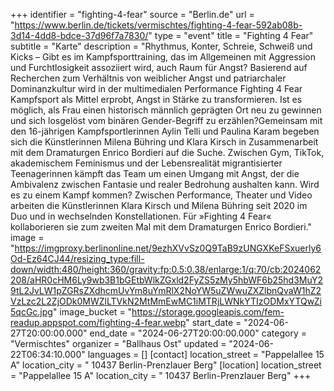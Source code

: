 +++
identifier = "fighting-4-fear"
source = "Berlin.de"
url = "https://www.berlin.de/tickets/vermischtes/fighting-4-fear-592ab08b-3d14-4dd8-bdce-37d96f7a7830/"
type = "event"
title = "Fighting 4 Fear"
subtitle = "Karte"
description = "Rhythmus, Konter, Schreie, Schweiß und Kicks – Gibt es im Kampfsporttraining, das im Allgemeinen mit Aggression und Furchtlosigkeit assoziiert wird, auch Raum für Angst? Basierend auf Recherchen zum Verhältnis von weiblicher Angst und patriarchaler Dominanzkultur wird in der multimedialen Performance Fighting 4 Fear Kampfsport als Mittel erprobt, Angst in Stärke zu transformieren. Ist es möglich, als Frau einen historisch männlich geprägten Ort neu zu gewinnen und sich losgelöst vom binären Gender-Begriff zu erzählen?Gemeinsam mit den 16-jährigen Kampfsportlerinnen Aylin Telli und Paulina Karam begeben sich die Künstlerinnen Milena Bühring und Klara Kirsch in Zusammenarbeit mit dem Dramaturgen Enrico Bordieri auf die Suche. Zwischen Gym, TikTok, akademischem Feminismus und der Lebensrealität migrantisierter Teenagerinnen kämpft das Team um einen Umgang mit Angst, der die Ambivalenz zwischen Fantasie und realer Bedrohung aushalten kann. Wird es zu einem Kampf kommen? Zwischen Performance, Theater und Video arbeiten die Künstlerinnen Klara Kirsch und Milena Bühring seit 2020 im Duo und in wechselnden Konstellationen. Für »Fighting 4 Fear« kollaborieren sie zum zweiten Mal mit dem Dramaturgen Enrico Bordieri."
image = "https://imgproxy.berlinonline.net/9ezhXVvSz0Q9TaB9zUNGXKeFSxuerly6Od-Ez64CJ44/resizing_type:fill-down/width:480/height:360/gravity:fp:0.5:0.38/enlarge:1/q:70/cb:2024062208/aHR0cHM6Ly9wb3B1bGEtbWlkZGxld2FyZS5zMy5hbWF6b25hd3MuY29tL2JvLW1pZGRsZXdhcmUvYm8uYmRlX2NoYW5uZWwuZXZlbnQvaW1hZ2VzLzc2L2ZjODk0MWZlLTVkN2MtMmEwMC1iMTRjLWNkYTIzODMxYTQwZi5qcGc.jpg"
image_bucket = "https://storage.googleapis.com/fem-readup.appspot.com/fighting-4-fear.webp"
start_date = "2024-06-27T20:00:00.000"
end_date = "2024-06-27T20:00:00.000"
category = "Vermischtes"
organizer = "Ballhaus Ost"
updated = "2024-06-22T06:34:10.000"
languages = []
[contact]
location_street = "Pappelallee 15 A"
location_city = " 10437 Berlin-Prenzlauer Berg"
[location]
location_street = "Pappelallee 15 A"
location_city = " 10437 Berlin-Prenzlauer Berg"
+++